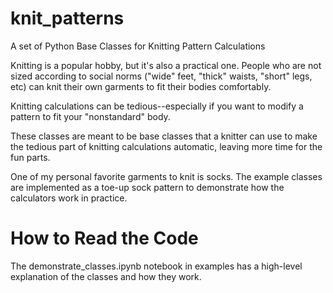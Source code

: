 # knit_patterns
A set of Python Base Classes for Knitting Pattern Calculations

Knitting is a popular hobby, but it's also a practical one. 
People who are not sized according to social norms ("wide" feet, "thick" waists, "short" legs, etc)
can knit their own garments to fit their bodies comfortably. 

Knitting calculations can be tedious--especially if you want to modify a pattern to fit your "nonstandard" body.

These classes are meant to be base classes that a knitter can use to make the tedious part of knitting calculations automatic, leaving more time for the fun parts. 

One of my personal favorite garments to knit is socks. The example classes are implemented as a toe-up sock pattern to demonstrate how the calculators work in practice.  

# How to Read the Code
The demonstrate_classes.ipynb notebook in examples has a high-level explanation of the classes and how they work. 